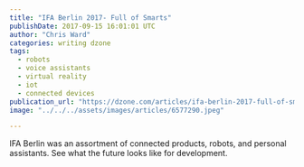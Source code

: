 ```yaml
---
title: "IFA Berlin 2017- Full of Smarts"
publishDate: 2017-09-15 16:01:01 UTC
author: "Chris Ward"
categories: writing dzone
tags:
  - robots
  - voice assistants
  - virtual reality
  - iot
  - connected devices
publication_url: "https://dzone.com/articles/ifa-berlin-2017-full-of-smarts"
image: "../../../assets/images/articles/6577290.jpeg"

---
```

IFA Berlin was an assortment of connected products, robots, and personal assistants. See what the future looks like for development.

